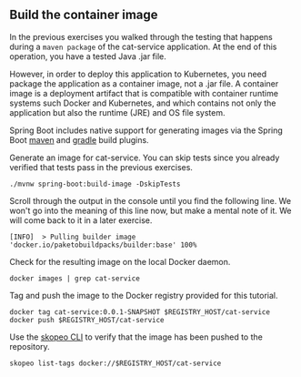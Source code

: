 ## Build the container image

In the previous exercises you walked through the testing that happens during a `maven package` of the cat-service application.
At the end of this operation, you have a tested Java .jar file.

However, in order to deploy this application to Kubernetes, you need package the application as a container image, not a .jar file.
A container image is a deployment artifact that is compatible with container runtime systems such Docker and Kubernetes, and which contains not only the application but also the runtime (JRE) and OS file system.

Spring Boot includes native support for generating images via the Spring Boot [maven](https://docs.spring.io/spring-boot/docs/current/maven-plugin/reference/htmlsingle/#build-image) and [gradle](https://docs.spring.io/spring-boot/docs/current/gradle-plugin/reference/htmlsingle/#build-image) build plugins.

Generate an image for cat-service.
You can skip tests since you already verified that tests pass in the previous exercises.
```execute-1
./mvnw spring-boot:build-image -DskipTests
```

Scroll through the output in the console until you find the following line.
We won't go into the meaning of this line now, but make a mental note of it.
We will come back to it in a later exercise.
```
[INFO]  > Pulling builder image 'docker.io/paketobuildpacks/builder:base' 100%
```

Check for the resulting image on the local Docker daemon.
```execute-1
docker images | grep cat-service
```

Tag and push the image to the Docker registry provided for this tutorial.
```execute-1
docker tag cat-service:0.0.1-SNAPSHOT $REGISTRY_HOST/cat-service
docker push $REGISTRY_HOST/cat-service
```

Use the [skopeo CLI](https://github.com/containers/skopeo) to verify that the image has been pushed to the repository.
```execute-1
skopeo list-tags docker://$REGISTRY_HOST/cat-service
```